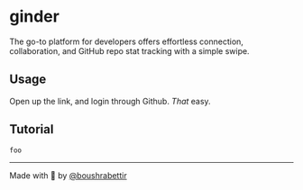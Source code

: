 # ginder
The go-to platform for developers offers effortless connection, collaboration, and GitHub repo stat tracking with a simple swipe.

## Usage
Open up the link, and login through Github. *That* easy.

## Tutorial
```
foo
```

---

Made with 💙 by [@boushrabettir](https://github.com/boushrabettir)
